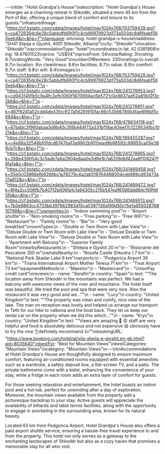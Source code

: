 ---\ntitle: "Hotel Grandpa's House"\ndescription: "Hotel Grandpa's House emerges as a charming retreat in Shkodër, situated a mere 45 km from the Port of Bar, offering a unique blend of comfort and leisure to its guests."\nfeaturedImage: "https://cf.bstatic.com/xdata/images/hotel/max1024x768/153759429.jpg?k=ca472635dc6e28c5abbdfb690f1c4cb99979923d173a503dc8d6feabf560eeb4&o=&hp=1"\nlanguage: en\nslug: hotel-grandpa-s-house\naddress: "SH41 Shpija e Gjyshit, 4001 Shkodër, Albania"\ncity: "Shkodër"\nlocation: "Shkodër"\naccommodationType: "hotel"\ncoordinates:\n  lat: 42.0381908\n  lng: 19.47601523\nprice: "US$54"\npriceFrom: 54\nstarRating: 3\nrating: 8.7\nratingWords: "Very Good"\nnumberOfReviews: 330\nratings:\n  overall: 8.7\n  location: 9\n  cleanliness: 8.6\n  facilities: 8.7\n  value: 8.9\n  comfort: 8.7\n  staff: 8.8\n  wifi: 8.4\nimages:\n  - "https://cf.bstatic.com/xdata/images/hotel/max1024x768/153759429.jpg?k=ca472635dc6e28c5abbdfb690f1c4cb99979923d173a503dc8d6feabf560eeb4&o=&hp=1"\n  - "https://cf.bstatic.com/xdata/images/hotel/max1024x768/241278953.jpg?k=cd9431491b5c9a4fc2efb1080f1870694ac6e5721c0e9837ad52a85b12f3c2bb&o=&hp=1"\n  - "https://cf.bstatic.com/xdata/images/hotel/max1024x768/241278851.jpg?k=467f6241a52cdd4de43fccff27a56291910fac96c53566780b4fae996bf5c684&o=&hp=1"\n  - "https://cf.bstatic.com/xdata/images/hotel/max1024x768/478634118.jpg?k=87bddc3f960abaa3d9b40c3f8b444f72a331bf18ac63eef7c1229534fbc1021e&o=&hp=1"\n  - "https://cf.bstatic.com/xdata/images/hotel/max1024x768/189455287.jpg?k=c4e88a32548bf0fdcd6747ba13a9902b1610ead9b98592c99855ca05e389cb7c&o=&hp=1"\n  - "https://cf.bstatic.com/xdata/images/hotel/max1024x768/241278965.jpg?k=288e439004c3c5adb7a6a2804e8aa0e3d9e1b7a6209dbf42aa8f108247f8fafa&o=&hp=1"\n  - "https://cf.bstatic.com/xdata/images/hotel/max1024x768/241469458.jpg?k=55e0c03966efb9266bc1a78279c4a2ab518764498004ceb989cd93473a21a812&o=&hp=1"\n  - "https://cf.bstatic.com/xdata/images/hotel/max1024x768/241469472.jpg?k=8f4a2cc006fb7b407f2b606fa1c1a94305c215b547edf6586ddd8dc199fdf5fb&o=&hp=1"\n  - "https://cf.bstatic.com/xdata/images/hotel/max1024x768/241469513.jpg?k=7b0e8863cc4733bb397962983d10ca0397136af99d50c15e1a95502876810798&o=&hp=1"\namenities:\n  - "Indoor swimming pool"\n  - "Airport shuttle"\n  - "Non-smoking rooms"\n  - "Free parking"\n  - "Free WiFi"\n  - "Restaurant"\n  - "Family rooms"\n  - "Bar"\n  - "Very good breakfast"\nroomTypes:\n  - "Double or Twin Room with Lake View"\n  - "Deluxe Double or Twin Room with Lake View"\n  - "Deluxe Double or Twin Room with Lake View"\n  - "Deluxe Double or Twin Room with Lake View"\n  - "Apartment with Balcony"\n  - "Superior Family Room"\nnearbyRestaurants:\n  - "Shtëpia e Gjyshit 20 m"\n  - "Ristorante del Pescatore 350 m"\nwhatsNearby:\n  - "Rozafa Castle Shkodra 1.7 km"\n  - "National Park Skadar Lake 9 km"\nairports:\n  - "Podgorica Airport 39 km"\n  - "Tirana International Airport Mother Teresa 71 km"\n  - "Tivat Airport 73 km"\npaymentMethods:\n  - "Maestro"\n  - "Mastercard"\n  - "UnionPay credit card"\nreviews:\n  - name: "Serafin"\n    country: "Spain"\n    text: "“The location away from Shkodër in the mountains was perfect. We had a balcony with awesome views of the river and mountains. The hotel itself was beautiful. We tried the pool and spa that were very nice. Also the restaurant it was very good and we...”"\n  - name: "Lucy"\n    country: "United Kingdom"\n    text: "“The property was clean and comfy, nice view of the lake. The man on reception was lovely and helped us arrange our transport to Teth for our hike to valbona and the boat back. They let us keep our rental car on the property when we did this which...”"\n  - name: "Krys"\n    country: "United Kingdom"\n    text: "“Views are amazing 👏 😍 staff are very helpful and food is absolutely delicious and not expensive 😋 obviously have to try the vine 👌definitely recommend 👍”"\nbookingURL: "https://www.booking.com/hotel/al/vila-shpija-e-gjyshit.en-gb.html?aid=8035640"\nbestFor: "Best for Mountain Views"\nbestCategories: "Mountain Views"\ncategory: "Mountain Views"\n---\n\nAccommodations at Hotel Grandpa's House are thoughtfully designed to ensure maximum comfort, featuring air-conditioned rooms equipped with essential amenities such as a wardrobe, a safety deposit box, a flat-screen TV, and a patio. The private bathrooms come with a bidet, enhancing the convenience of your stay, while a fridge in each room adds an extra layer of comfort for guests.

For those seeking relaxation and entertainment, the hotel boasts an indoor pool and a hot tub, perfect for unwinding after a day of exploration. Moreover, the mountain views available from the property add a picturesque backdrop to your stay. Active guests will appreciate the availability of billiards and table tennis facilities, along with the opportunity to engage in snorkeling in the surrounding area, known for its natural beauty.

Located 63 km from Podgorica Airport, Hotel Grandpa's House also offers a paid airport shuttle service, ensuring a hassle-free travel experience to and from the property. This hotel not only serves as a gateway to the enchanting landscapes of Shkodër but also as a cozy haven that promises a memorable stay for all who visit.